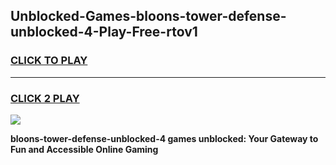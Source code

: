 
## Unblocked-Games-bloons-tower-defense-unblocked-4-Play-Free-rtov1
<h3>
<a href="https://premium76.site?title=bloons-tower-defense-unblocked-4&ref=23A">CLICK TO PLAY</a></h3>
<hr>

<h3>
<a href="https://premium76.site?title=bloons-tower-defense-unblocked-4&ref=23A">CLICK 2 PLAY</a>
  
</h3>

<a href="https://premium76.site?title=bloons-tower-defense-unblocked-4&ref=23A"><img src="https://clearcache.store/games.png"></a>


**bloons-tower-defense-unblocked-4 games unblocked: Your Gateway to Fun and Accessible Online Gaming**
